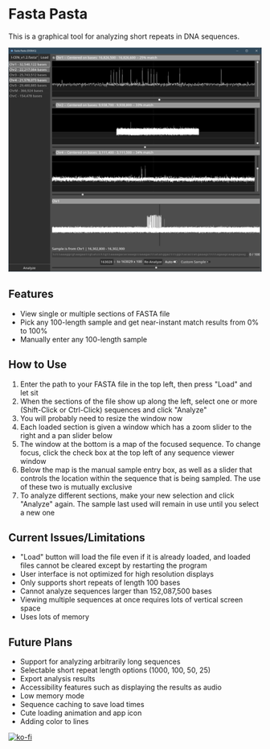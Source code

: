 # Fasta Pasta

This is a graphical tool for analyzing short repeats in DNA sequences.

![An image showing an example of the user interface](images/fp1.png)

## Features

- View single or multiple sections of FASTA file
- Pick any 100-length sample and get near-instant match results from 0% to 100%
- Manually enter any 100-length sample

## How to Use

1. Enter the path to your FASTA file in the top left, then press "Load" and let sit
2. When the sections of the file show up along the left, select one or more (Shift-Click or Ctrl-Click) sequences and click "Analyze"
3. You will probably need to resize the window now
4. Each loaded section is given a window which has a zoom slider to the right and a pan slider below
5. The window at the bottom is a map of the focused sequence. To change focus, click the check box at the top left of any sequence viewer window
6. Below the map is the manual sample entry box, as well as a slider that controls the location within the sequence that is being sampled. The use of these two is mutually exclusive
7. To analyze different sections, make your new selection and click "Analyze" again. The sample last used will remain in use until you select a new one

## Current Issues/Limitations

- "Load" button will load the file even if it is already loaded, and loaded files cannot be cleared except by restarting the program
- User interface is not optimized for high resolution displays
- Only supports short repeats of length 100 bases
- Cannot analyze sequences larger than 152,087,500 bases
- Viewing multiple sequences at once requires lots of vertical screen space
- Uses lots of memory

## Future Plans

- Support for analyzing arbitrarily long sequences
- Selectable short repeat length options (1000, 100, 50, 25)
- Export analysis results
- Accessibility features such as displaying the results as audio
- Low memory mode
- Sequence caching to save load times
- Cute loading animation and app icon
- Adding color to lines

 
[![ko-fi](https://ko-fi.com/img/githubbutton_sm.svg)](https://ko-fi.com/Y8Y0NJZLS)
